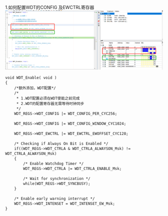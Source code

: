 1.如何配置WDT的CONFIG 及EWCTRL寄存器
![image](https://github.com/yuchengstudio/cortex-M/blob/master/cortex-m0%2B/SAMC21/WDT/reference/WDT_operation_001.png)

```
void WDT_Enable( void )
{
    /*额外添加，WDT配置*/
    /*
     * 1.WDT配置必须在WDT使能之前完成
     * 2.WDT的配置寄存器无需等待时钟同步
     */
    WDT_REGS->WDT_CONFIG |= WDT_CONFIG_PER_CYC256;
    
    WDT_REGS->WDT_CONFIG |= WDT_CONFIG_WINDOW_CYC1024;
    
    WDT_REGS->WDT_EWCTRL |= WDT_EWCTRL_EWOFFSET_CYC128;
    
    /* Checking if Always On Bit is Enabled */
    if((WDT_REGS->WDT_CTRLA & WDT_CTRLA_ALWAYSON_Msk) != WDT_CTRLA_ALWAYSON_Msk)
    {
        /* Enable Watchdog Timer */
        WDT_REGS->WDT_CTRLA |= WDT_CTRLA_ENABLE_Msk;

        /* Wait for synchronization */
        while(WDT_REGS->WDT_SYNCBUSY);
    }

    /* Enable early warning interrupt */
    WDT_REGS->WDT_INTENSET = WDT_INTENSET_EW_Msk;
}
```
